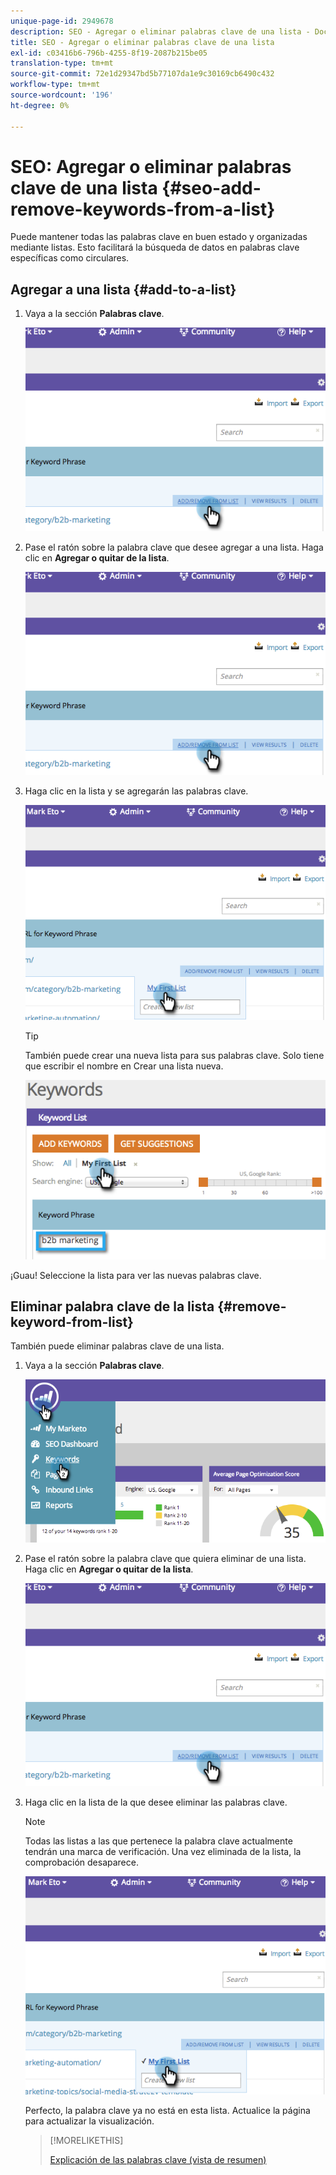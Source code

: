 ```yaml
---
unique-page-id: 2949678
description: SEO - Agregar o eliminar palabras clave de una lista - Documentos de Marketo - Documentación del producto
title: SEO - Agregar o eliminar palabras clave de una lista
exl-id: c03416b6-796b-4255-8f19-2087b215be05
translation-type: tm+mt
source-git-commit: 72e1d29347bd5b77107da1e9c30169cb6490c432
workflow-type: tm+mt
source-wordcount: '196'
ht-degree: 0%

---
```


# SEO: Agregar o eliminar palabras clave de una lista {#seo-add-remove-keywords-from-a-list}

Puede mantener todas las palabras clave en buen estado y organizadas mediante listas. Esto facilitará la búsqueda de datos en palabras clave específicas como circulares.

## Agregar a una lista {#add-to-a-list}

1. Vaya a la sección **Palabras clave**.

   ![](assets/image2014-9-18-11-3a48-3a36.png)

1. Pase el ratón sobre la palabra clave que desee agregar a una lista. Haga clic en **Agregar o quitar de la lista**.

   ![](assets/image2014-9-18-11-3a48-3a42.png)

1. Haga clic en la lista y se agregarán las palabras clave.

   ![](assets/image2014-9-18-11-3a48-3a47.png)

   >[!TIP]
   >
   >También puede crear una nueva lista para sus palabras clave. Solo tiene que escribir el nombre en Crear una lista nueva.

   ![](assets/image2014-9-18-11-3a49-3a16.png)

¡Guau! Seleccione la lista para ver las nuevas palabras clave.

## Eliminar palabra clave de la lista {#remove-keyword-from-list}

También puede eliminar palabras clave de una lista.

1. Vaya a la sección **Palabras clave**.

   ![](assets/image2014-9-18-11-3a49-3a55.png)

1. Pase el ratón sobre la palabra clave que quiera eliminar de una lista. Haga clic en **Agregar o quitar de la lista**.

   ![](assets/image2014-9-18-11-3a50-3a4.png)

1. Haga clic en la lista de la que desee eliminar las palabras clave.

   >[!NOTE]
   >
   >Todas las listas a las que pertenece la palabra clave actualmente tendrán una marca de verificación. Una vez eliminada de la lista, la comprobación desaparece.

   ![](assets/image2014-9-18-11-3a50-3a41.png)

   Perfecto, la palabra clave ya no está en esta lista. Actualice la página para actualizar la visualización.

   >[!MORELIKETHIS]
   >
   >[Explicación de las palabras clave (vista de resumen)](/help/marketo/product-docs/additional-apps/seo/keywords/seo-understanding-keywords.md)
